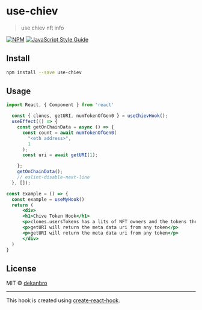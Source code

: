 # use-chiev

> use chiev nft info

[![NPM](https://img.shields.io/npm/v/use-chiev.svg)](https://www.npmjs.com/package/use-chiev) [![JavaScript Style Guide](https://img.shields.io/badge/code_style-standard-brightgreen.svg)](https://standardjs.com)

## Install

```bash
npm install --save use-chiev
```

## Usage

```jsx
import React, { Component } from 'react'

  const { clones, getURI, numTokenOfGen0 } = useChievHook();
  useEffect(() => {
    const getOnChainData = async () => {
      const count = await numTokenOfGen0(
        "<eth address>",
        1
      );
      const uri = await getURI(1);

    };
    getOnChainData();
    // eslint-disable-next-line
  }, []);

const Example = () => {
  const example = useMyHook()
  return (
      <div>
      <h1>Chive Token Hook</h1>
      <p>clones.usersTokens has a lits of NFT owners and the tokens they own</p>
      <p>getURI will return the meta data uri from any token</p>
      <p>getURI will return the meta data uri from any token</p>
      </div>
  )
}
```

## License

MIT © [dekanbro](https://github.com/dekanbro)

---

This hook is created using [create-react-hook](https://github.com/hermanya/create-react-hook).
